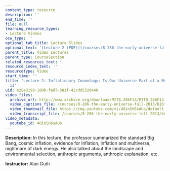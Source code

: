 ```yaml
---
content_type: resource
description: ''
end_time: ''
file: null
learning_resource_types:
- Lecture Videos
ocw_type: ''
optional_tab_title: Lecture Slides
optional_text: '[Lecture 2 (PDF)](/courses/8-286-the-early-universe-fall-2013/resources/mit8_286f13_lec02)'
parent_title: Video Lectures
parent_type: CourseSection
related_resources_text: ''
resource_index_text: ''
resourcetype: Video
start_time: ''
title: 'Lecture 2: Inflationary Cosmology: Is Our Universe Part of a Multiverse? Part
  II'
uid: e28e3198-180b-fad7-381f-42cdd5320440
video_files:
  archive_url: http://www.archive.org/download/MIT8.286F13/MIT8_286F13_lec02_300k.mp4
  video_captions_file: /courses/8-286-the-early-universe-fall-2013/b1bfed98247b5981a42f8c741978379f_4OinSH6sAUo.vtt
  video_thumbnail_file: https://img.youtube.com/vi/4OinSH6sAUo/default.jpg
  video_transcript_file: /courses/8-286-the-early-universe-fall-2013/4d101efb212cd7dbb3780edb6055a2a1_4OinSH6sAUo.pdf
video_metadata:
  youtube_id: 4OinSH6sAUo
---
```


**Description:** In this lecture, the professor summarized the standard Big Bang, cosmic inflation, evidence for inflation, inflation and multiverse, nightmare of dark energy. He also talked about the landscape and environmental selection, anthropic arguments, anthropic explanation, etc.

**Instructor:** Alan Guth